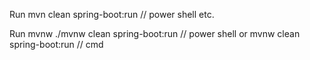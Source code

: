 Run
    mvn clean spring-boot:run   // power shell etc.

Run mvnw
    ./mvnw clean spring-boot:run   // power shell
   or
    mvnw clean spring-boot:run    // cmd

